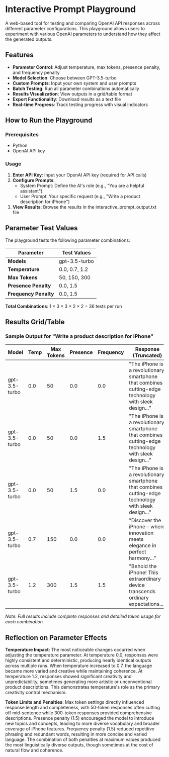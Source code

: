 
# Interactive Prompt Playground

A web-based tool for testing and comparing OpenAI API responses across different parameter configurations. This playground allows users to experiment with various OpenAI parameters to understand how they affect the generated outputs.

## Features

- **Parameter Control**: Adjust temperature, max tokens, presence penalty, and frequency penalty
- **Model Selection**: Choose between GPT-3.5-turbo
- **Custom Prompts**: Input your own system and user prompts
- **Batch Testing**: Run all parameter combinations automatically
- **Results Visualization**: View outputs in a grid/table format
- **Export Functionality**: Download results as a text file
- **Real-time Progress**: Track testing progress with visual indicators

## How to Run the Playground

### Prerequisites
- Python
- OpenAI API key


### Usage

1. **Enter API Key**: Input your OpenAI API key (required for API calls)
2. **Configure Prompts**: 
   - System Prompt: Define the AI's role (e.g., "You are a helpful assistant")
   - User Prompt: Your specific request (e.g., "Write a product description for iPhone")
3. **View Results**: Browse the results in the interactive_prompt_output.txt file

## Parameter Test Values

The playground tests the following parameter combinations:

| Parameter | Test Values |
|-----------|-------------|
| **Models** | gpt-3.5-turbo |
| **Temperature** | 0.0, 0.7, 1.2 |
| **Max Tokens** | 50, 150, 300 |
| **Presence Penalty** | 0.0, 1.5 |
| **Frequency Penalty** | 0.0, 1.5 |

**Total Combinations**: 1 × 3 × 3 × 2 × 2 = 36 tests per run

## Results Grid/Table

### Sample Output for "Write a product description for iPhone"

| Model | Temp | Max Tokens | Presence | Frequency | Response (Truncated) | Tokens Used |
|-------|------|------------|----------|-----------|---------------------|-------------|
| gpt-3.5-turbo | 0.0 | 50 | 0.0 | 0.0 | "The iPhone is a revolutionary smartphone that combines cutting-edge technology with sleek design..." | 72 |
| gpt-3.5-turbo | 0.0 | 50 | 0.0 | 1.5 | "The iPhone is a revolutionary smartphone that combines cutting-edge technology with sleek design..." | 72 |
| gpt-3.5-turbo | 0.0 | 50 | 1.5 | 0.0 | "The iPhone is a revolutionary smartphone that combines cutting-edge technology with sleek design..." | 72 |
| gpt-3.5-turbo | 0.7 | 150 | 0.0 | 0.0 | "Discover the iPhone – where innovation meets elegance in perfect harmony..." | 172 |
| gpt-3.5-turbo | 1.2 | 300 | 1.5 | 1.5 | "Behold the iPhone! This extraordinary device transcends ordinary expectations..." | 322 |

*Note: Full results include complete responses and detailed token usage for each combination.*

## Reflection on Parameter Effects

**Temperature Impact**: The most noticeable changes occurred when adjusting the temperature parameter. At temperature 0.0, responses were highly consistent and deterministic, producing nearly identical outputs across multiple runs. When temperature increased to 0.7, the language became more varied and creative while maintaining coherence. At temperature 1.2, responses showed significant creativity and unpredictability, sometimes generating more artistic or unconventional product descriptions. This demonstrates temperature's role as the primary creativity control mechanism.

**Token Limits and Penalties**: Max token settings directly influenced response length and completeness, with 50-token responses often cutting off mid-sentence while 300-token responses provided comprehensive descriptions. Presence penalty (1.5) encouraged the model to introduce new topics and concepts, leading to more diverse vocabulary and broader coverage of iPhone features. Frequency penalty (1.5) reduced repetitive phrasing and redundant words, resulting in more concise and varied language. The combination of both penalties at maximum values produced the most linguistically diverse outputs, though sometimes at the cost of natural flow and coherence.
